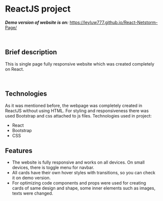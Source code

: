 # ReactJS project

***Demo version of website is on:*** https://leyluw777.github.io/React-Netstorm-Page/

<br/>

## Brief description
This is single page fully responsive website which was created completely on React.



<br/>

## Technologies
As it was mentioned before, the webpage was completely created in ReactJS without using HTML. For styling and responsiveness there was used Bootstrap and css attached to js files.
Technologies used in project:
* React
* Bootstrap
* CSS


## Features
* The website is fully responsive and works on all devices. On small devices, there is toggle menu for navbar.
* All cards have their own hover styles with transitions, so you can check it on demo version. 
* For optimizing code components and props were used for creating cards of same design and shape, 
some inner elements such as images, texts were changed.

